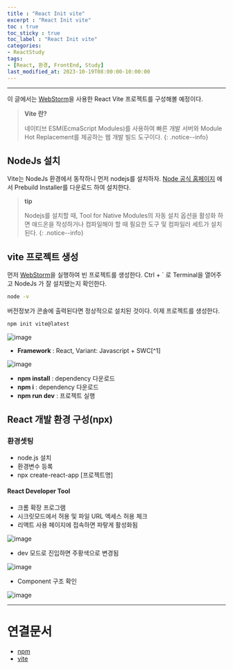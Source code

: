 ```yaml
---
title : "React Init vite"
excerpt : "React Init vite"
toc : true
toc_sticky : true
toc_label : "React Init vite"
categories:
- ReactStudy
tags:
- [React, 환경, FrontEnd, Study]
last_modified_at: 2023-10-19T08:00:00-10:00:00
---
```

  
---
  
 이 글에서는 [WebStorm](../../ide/ide-WebStorm)을 사용한 React Vite 프로젝트를 구성해볼 예정이다.

> **Vite 란?**  
>
> 네이티브 ESM(EcmaScript Modules)를 사용하여 빠른 개발 서버와 Module Hot Replacement를 제공하는 웹 개발 빌드 도구이다. 
{: .notice--info}  
  
## NodeJs 설치
 Vite는 NodeJs 환경에서 동작하니 먼저 nodejs를 설치하자. [Node 공식 홈페이지](https://nodejs.org/en/download/prebuilt-installer) 에서 Prebuild Installer를 다운로드 하여 설치한다. 

> **tip**
>
> Nodejs를 설치할 때, Tool for Native Modules의 자동 설치 옵션을 활성화 하면 애드온을 작성하거나 컴파일해야 할 때 필요한 도구 및 컴파일러 세트가 설치 된다. 
{: .notice--info}  
  
## vite 프로젝트 생성
 먼저 [WebStorm](../../ide/ide-WebStorm)을 실행하여 빈 프로젝트를 생성한다. Ctrl + \` 로 Terminal을 열어주고 NodeJs 가 잘 설치됐는지 확인한다.
  
```bash
node -v
```

 버전정보가 콘솔에 출력된다면 정상적으로 설치된 것이다. 이제 프로젝트를 생성한다. 
  
```bash
npm init vite@latest
```
  
![image](../../assets/images/NpmInitReact.png)
- **Framework** : React, Variant: Javascript + SWC[^1]
  
![image](../../assets/images/NpmInitJavaScript.png)
- **npm install** : dependency 다운로드
- **npm i** : dependency 다운로드
- **npm run dev** : 프로젝트 실행
  
## React 개발 환경 구성(npx)
  
### 환경셋팅
- node.js 설치
- 환경변수 등록
- npx create-react-app [프로젝트명]
  
#### React Developer Tool
- 크롬 확장 프로그램
- 시크릿모드에서 허용 및 파일 URL 엑세스 허용 체크
- 리액트 사용 페이지에 접속하면 파랗게 활성화됨
  
![image](../../assets/images/ReactDevelopToolActive.png)
- dev 모드로 진입하면 주황색으로 변경됨
  
![image](../../assets/images/ReactDevelopToolActiveDEV.png)
- Component 구조 확인
  
![image](../../assets/images/ExtensionComponentStruct.png)

---
  
# 연결문서
- [npm](../../nodejs/nodejs-npm)
- [vite](../../webcommon/webcommon-vite)